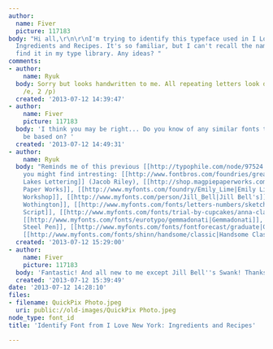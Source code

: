 ```yaml
---
author:
  name: Fiver
  picture: 117183
body: "Hi all,\r\n\r\nI'm trying to identify this typeface used in I Love New York:
  Ingredients and Recipes. It's so familiar, but I can't recall the name nor can I
  find it in my type library. Any ideas? "
comments:
- author:
    name: Ryuk
  body: Sorry but looks handwritten to me. All repeating letters look different (2
    /e, 2 /p)
  created: '2013-07-12 14:39:47'
- author:
    name: Fiver
    picture: 117183
  body: 'I think you may be right... Do you know of any similar fonts that it may
    be based on? '
  created: '2013-07-12 14:49:31'
- author:
    name: Ryuk
  body: "Reminds me of this previous [[http://typophile.com/node/97524|discussion]].\r\nSome
    you might find intresting: [[http://www.fontbros.com/foundries/great-lakes-lettering|Great
    Lakes Lettering]] (Jacob Riley), [[http://shop.magpiepaperworks.com/category/fonts|Magpie
    Paper Works]], [[http://www.myfonts.com/foundry/Emily_Lime|Emily Lime]], [[http://www.myfonts.com/foundry/Tart_Workshop|Tart
    Workshop]], [[http://www.myfonts.com/person/Jill_Bell|Jill Bell's]] (Swank), [[http://www.myfonts.com/foundry/Laura_Worthington|Laura
    Wothington]], [[http://www.myfonts.com/fonts/letters-numbers/sketch-script|Sketch
    Script]], [[http://www.myfonts.com/fonts/trial-by-cupcakes/anna-clara|Anna Clara]],
    [[http://www.myfonts.com/fonts/eurotypo/gemmadonati|Gemmadonati]], [[http://www.myfonts.com/fonts/voltage-ltd/vtg-watson-steel-pen|Watson
    Steel Pen]], [[http://www.myfonts.com/fonts/fontforecast/graduate|Graduate]],
    [[http://www.myfonts.com/fonts/shinn/handsome/classic|Handsome Classic]]"
  created: '2013-07-12 15:29:00'
- author:
    name: Fiver
    picture: 117183
  body: 'Fantastic! And all new to me except Jill Bell''s Swank! Thanks a million+.  '
  created: '2013-07-12 15:39:49'
date: '2013-07-12 14:28:10'
files:
- filename: QuickPix Photo.jpeg
  uri: public://old-images/QuickPix Photo.jpeg
node_type: font_id
title: 'Identify Font from I Love New York: Ingredients and Recipes'

---
```

